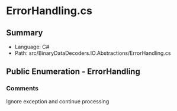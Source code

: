 ﻿# ErrorHandling.cs

## Summary

* Language: C#
* Path: src/BinaryDataDecoders.IO.Abstractions/ErrorHandling.cs

## Public Enumeration - ErrorHandling

### Comments

 <summary>
 Ignore exception and continue processing
 </summary>

